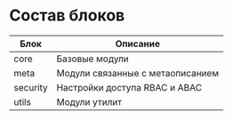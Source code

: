 # Состав блоков

| Блок      | Описание  
| ------------- | ------------------ 
| core | Базовые модули |
| meta | Модули связанные с метаописанием |
| security | Настройки доступа RBAC и ABAC |
| utils | Модули утилит |  